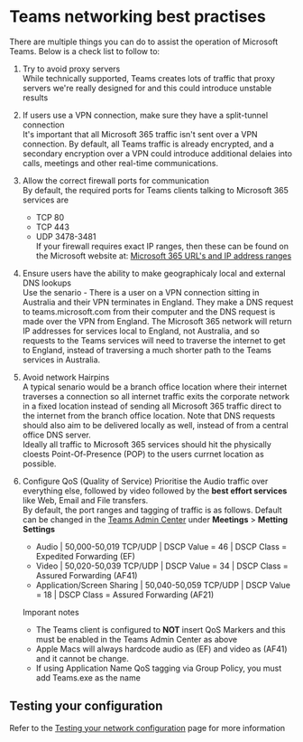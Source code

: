 # Teams networking best practises

There are multiple things you can do to assist the operation of Microsoft Teams. Below is a check list to follow to:

1. Try to avoid proxy servers\
   While technically supported, Teams creates lots of traffic that proxy servers we're really designed for and this could introduce unstable results
1. If users use a VPN connection, make sure they have a split-tunnel connection\
   It's important that all Microsoft 365 traffic isn't sent over a VPN connection. By default, all Teams traffic is already encrypted, and a secondary encryption over a VPN could introduce additional delaies into calls, meetings and other real-time communications.
1. Allow the correct firewall ports for communication\
   By default, the required ports for Teams clients talking to Microsoft 365 services are
   - TCP 80
   - TCP 443
   - UDP 3478-3481\
   If your firewall requires exact IP ranges, then these can be found on the Microsoft website at: [Microsoft 365 URL's and IP address ranges](https://docs.microsoft.com/en-us/microsoft-365/enterprise/urls-and-ip-address-ranges?view=o365-worldwide)
1. Ensure users have the ability to make geographicaly local and external DNS lookups\
   Use the senario - There is a user on a VPN connection sitting in Australia and their VPN terminates in England. They make a DNS request to teams.microsoft.com from their computer and the DNS request is made over the VPN from England. The Microsoft 365 network will return IP addresses for services local to England, not Australia, and so requests to the Teams services will need to traverse the internet to get to England, instead of traversing a much shorter path to the Teams services in Australia.
1. Avoid network Hairpins\
   A typical senario would be a branch office location where their internet traverses a connection so all internet traffic exits the corporate network in a fixed location instead of sending all Microsoft 365 traffic direct to the internet from the branch office location. Note that DNS requests should also aim to be delivered locally as well, instead of from a central office DNS server.\
   Ideally all traffic to Microsoft 365 services should hit the physically cloests Point-Of-Presence (POP) to the users currnet location as possible.
1. Configure QoS (Quality of Service)
   Prioritise the Audio traffic over everything else, followed by video followed by the **best effort services** like Web, Email and File transfers.\
   By default, the port ranges and tagging of traffic is as follows. Default can be changed in the [Teams Admin Center](https://admin.teams.microsoft.com) under **Meetings** > **Metting Settings**
   - Audio | 50,000-50,019 TCP/UDP | DSCP Value = 46 | DSCP Class = Expedited Forwarding (EF)
   - Video | 50,020-50,039 TCP/UDP | DSCP Value = 34 | DSCP Class = Assured Forwarding (AF41)
   - Application/Screen Sharing | 50,040-50,059 TCP/UDP | DSCP Value = 18 | DSCP Class = Assured Forwarding (AF21)

   Imporant notes
   - The Teams client is configured to **NOT** insert QoS Markers and this must be enabled in the Teams Admin Center as above
   - Apple Macs will always hardcode audio as (EF) and video as (AF41) and it cannot be change.
   - If using Application Name QoS tagging via Group Policy, you must add Teams.exe as the name

## Testing your configuration
Refer to the [Testing your network configuration](testing-local-network-connection.md) page for more information